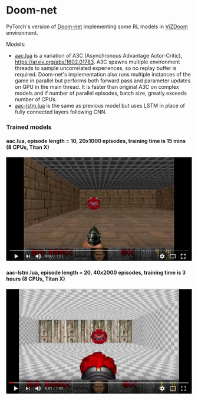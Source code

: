 # Doom-net

PyTorch's version of [Doom-net](https://github.com/akolishchak/doom-net) implementing some RL models in [ViZDoom](http://vizdoom.cs.put.edu.pl/) environment.

Models:
* [aac.lua](models/aac.lua) is a variation of A3C (Asynchronous Advantage Actor-Critic),  https://arxiv.org/abs/1602.01783. A3C spawns multiple environment threads to sample uncorrelated experiences, so no replay buffer is required. Doom-net's implementation also runs multiple instances of the game in parallel but performs both forward pass and parameter updates on GPU in the main thread. It is faster than original A3C on complex models and if number of parallel episodes, batch size, greatly exceeds number of CPUs.
* [aac-lstm.lua](models/aac-lstm.lua) is the same as previous model but uses LSTM in place of fully connected layers following CNN.

### Trained models

#### aac.lua, episode length = 10, 20x1000 episodes, training time is 15 mins (8 CPUs, Titan X)
[![Doom-net trained on rocket config](images/basic.png)](https://youtu.be/Ej-5UgjVJEs)

#### aac-lstm.lua, episode length = 20, 40x2000 episodes, training time is 3 hours (8 CPUs, Titan X)
[![Doom-net trained on rocket config](images/rocket.png)](https://youtu.be/8hQO5VzsnkI)


